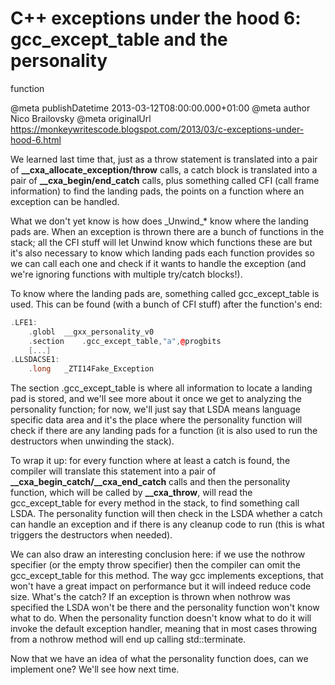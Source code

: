 # C++ exceptions under the hood 6: gcc_except_table and the personality
function

@meta publishDatetime 2013-03-12T08:00:00.000+01:00
@meta author Nico Brailovsky
@meta originalUrl https://monkeywritescode.blogspot.com/2013/03/c-exceptions-under-hood-6.html

We learned last time that, just as a throw statement is translated into a pair of **\_\_cxa\_allocate\_exception/throw** calls, a catch block is translated into a pair of **\_\_cxa\_begin/end\_catch** calls, plus something called CFI (call frame information) to find the landing pads, the points on a function where an exception can be handled.

What we don't yet know is how does \_Unwind\_\* know where the landing pads are. When an exception is thrown there are a bunch of functions in the stack; all the CFI stuff will let Unwind know which functions these are but it's also necessary to know which landing pads each function provides so we can call each one and check if it wants to handle the exception (and we're ignoring functions with multiple try/catch blocks!).

To know where the landing pads are, something called gcc\_except\_table is used. This can be found (with a bunch of CFI stuff) after the function's end:

```c++
.LFE1:
	.globl	__gxx_personality_v0
	.section	.gcc_except_table,"a",@progbits
    [...]
.LLSDACSE1:
	.long	_ZTI14Fake_Exception
```

The section .gcc\_except\_table is where all information to locate a landing pad is stored, and we'll see more about it once we get to analyzing the personality function; for now, we'll just say that LSDA means language specific data area and it's the place where the personality function will check if there are any landing pads for a function (it is also used to run the destructors when unwinding the stack).

To wrap it up: for every function where at least a catch is found, the compiler will translate this statement into a pair of **\_\_cxa\_begin\_catch/\_\_cxa\_end\_catch** calls and then the personality function, which will be called by **\_\_cxa\_throw**, will read the gcc\_except\_table for every method in the stack, to find something call LSDA. The personality function will then check in the LSDA whether a catch can handle an exception and if there is any cleanup code to run (this is what triggers the destructors when needed).

We can also draw an interesting conclusion here: if we use the nothrow specifier (or the empty throw specifier) then the compiler can omit the gcc\_except\_table for this method. The way gcc implements exceptions, that won't have a great impact on performance but it will indeed reduce code size. What's the catch? If an exception is thrown when nothrow was specified the LSDA won't be there and the personality function won't know what to do. When the personality function doesn't know what to do it will invoke the default exception handler, meaning that in most cases throwing from a nothrow method will end up calling std::terminate.

Now that we have an idea of what the personality function does, can we implement one? We'll see how next time.

